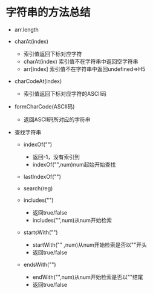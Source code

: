# 字符串的方法总结

* arr.length

* charAt(index)

  * 索引值返回下标对应字符
  * charAt(index) 索引值不在字符串中返回空字符串
  * arr[index]       索引值不在字符串中返回undefined=>H5

* charCodeAt(index)

  * 索引值返回下标对应字符的ASCII码

* formCharCode(ASCII码)

  * 返回ASCII码所对应的字符串

* 查找字符串

  * indexOf("")
    * 返回-1，没有索引到
    * indexOf("",num)num起始开始查找

  * lastIndexOf("")
  * search(reg)
  * includes("")
    * 返回true/false
    * includes("",num)从num开始检索
  * startsWith("")
    * startWith("" ,num)从num开始检索是否以""开头
    * 返回true/false
  * endsWith("")
    * endWith("",num)从num开始检索是否以""结尾
    * 返回true/false